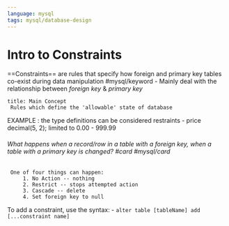 ```yaml
---
language: mysql
tags: mysql/database-design
---
```


# Intro to Constraints

==Constraints==  are rules that specify how foreign and primary key tables co-exist during data manipulation #mysql/keyword
	- Mainly deal with the relationship between *foreign key* & *primary key*


```ad-info
title: Main Concept
 Rules which define the 'allowable' state of database
```

EXAMPLE :
 the type definitions can be considered restraints
	 - price  decimal(5, 2); limited to 0.00 - 999.99



###### What happens when a record/row in a table with a foreign key, when a table with a primary key is changed? #card #mysql/card
	 One of four things can happen:
		 1. No Action -- nothing
		 2. Restrict -- stops attempted action
		 3. Cascade -- delete
		 4. Set foreign key to null





To add a constraint, use the syntax:
	- `alter table [tableName] add [...constraint name]`
